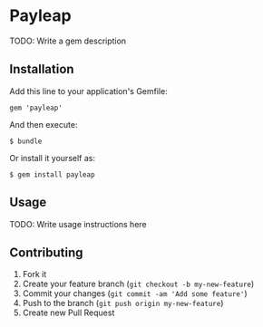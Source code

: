 # Payleap

TODO: Write a gem description

## Installation

Add this line to your application's Gemfile:

    gem 'payleap'

And then execute:

    $ bundle

Or install it yourself as:

    $ gem install payleap

## Usage

TODO: Write usage instructions here

## Contributing

1. Fork it
2. Create your feature branch (`git checkout -b my-new-feature`)
3. Commit your changes (`git commit -am 'Add some feature'`)
4. Push to the branch (`git push origin my-new-feature`)
5. Create new Pull Request
